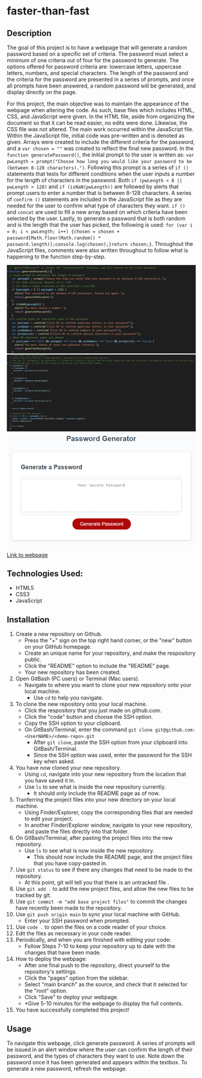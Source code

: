 # faster-than-fast

## Description

The goal of this project is to have a webpage that will generate a random password based on a specific set of criteria. The password must select a minimum of one criteria out of four for the password to generate. The options offered for password criteria are: lowercase letters, uppercase letters, numbers, and special characters. The length of the password and the criteria for the password are presented in a series of prompts, and once all prompts have been answered, a random password will be generated, and display directly on the page. 

For this project, the main objective was to maintain the appearance of the webpage when altering the code. As such, base files which includes HTML, CSS, and JavaScript were given. In the HTML file, aside from organizing the document so that it can be read easier, no edits were done. Likewise, the CSS file was not altered. The main work occurred within the JavaScript file. Within the JavaScript file, initial code was pre-written and is denoted as given. Arrays were created to include the different criteria for the password, and a `var chosen = ""` was created to reflect the final new password. In the `function generatePassword()`, the initial prompt to the user is written as:
`var pwLength = prompt("Choose how long you would like your password to be (between 8-128 characters).")`. Following this prompt is a series of `if ()` statements that tests for different conditions when the user inputs a number for the length of characters in the password. Both `if (pwLength < 8 || pwLength > 128)` and `if (isNaN(pwLength))` are followed by alerts that prompt users to enter a number that is between 8-128 characters. A series of `confirm ()` statements are included in the JavaScript file as they are needed for the user to confirm what type of characters they want. `if ()` and `concat` are used to fill a new array based on which criteria have been selected by the user. Lastly, to generate a password that is both random and is the length that the user has picked, the following is used: 
`for (var i = 0; i < pwLength; i++) {chosen = chosen + password[Math.floor(Math.random() * password.length)];console.log(chosen);}return chosen;}`. Throughout the JavaScript files, comments were also written throughout to follow what is happening to the function step-by-step. 

<img src="./assets/js2.png" alt="JavaScript code snippet1 with comments">
<img src="./assets/js1.png" alt="JavaScript code snippet2 with comments">
<img src="./assets/03-javascript-homework-demo.png" alt="Random password generator webpage">

[Link to webpage](https://snehitak20.github.io/faster-than-fast/)

## Technologies Used:

- HTML5
- CSS3
- JavaScript 

## Installation

1. Create a new repository on Github. 
    - Press the "+" sign on the top right hand corner, or the "new" button on your GitHub homepage. 
    - Create an unique name for your repository, and make the respository public. 
    - Click the "README" option to include the "README" page. 
    - Your new repository has been created.
2. Open GitBash (PC users) or Terminal (Mac users).
    - Navigate to where you want to clone your new repository onto your local machine. 
        - Use `cd` to help you navigate. 
3. To clone the new repository onto your local machine. 
    - Click the respository that you just made on github.com.
    - Click the "code" button and choose the SSH option. 
    - Copy the SSH option to your clipboard. 
    - On GitBash/Terminal, enter the command `git clone git@github.com:<UserNAME>/<demo-repo>.git`
        - After `git clone`, paste the SSH option from your clipboard into GitBash/Terminal.
        - Since the SSH option was used, enter the password for the SSH key when asked. 
4. You have now cloned your new repository.
    - Using `cd`, navigate into your new repository from the location that you have saved it in. 
    - Use `ls` to see what is inside the new repository currently. 
        - It should only include the README page as of now.
5. Tranferring the project files into your new directory on your local machine. 
    - Using Finder/Explorer, copy the corresponding files that are needed to edit your project. 
    - In another Finder/Explorer window, navigate to your new repository, and paste the files directly into that folder. 
6. On GitBash/Terminal, after pasting the project files into the new repository. 
    - Use `ls` to see what is now inside the new repository.
        - This should now include the README page, and the project files that you have copy-pasted in. 
7. Use `git status` to see if there any changes that need to be made to the repository. 
    - At this point, git will tell you that there is an untracked file .
8. Use `git add .` to add the new project files, and allow the new files to be tracked by git.
9. Use `git commit -m "add base project files"` to commit the changes have recently been made to the repository. 
10. Use `git push origin main` to sync your local machine with GitHub. 
    - Enter your SSH password when prompted. 
11. Use `code .` to open the files on a code reader of your choice.
12. Edit the files as necessary in your code reader. 
13. Periodically, and when you are finished with editing your code: 
    - Follow Steps 7-10 to keep your repository up to date with the changes that have been made. 
14. How to deploy the webpage:
    - After one final push to the repository, direct yourself to the repository's settings. 
    - Click the "pages" option from the sidebar. 
    - Select "main branch" as the source, and check that it selected for the "root" option. 
    - Click "Save" to deploy your webpage. 
    - *Give 5-10 minutes for the webpage to display the full contents.
15. You have successfully completed this project!

## Usage

To navigate this webpage, click generate password. A series of prompts will be issued in an alert window where the user can confirm the length of their password, and the types of characters they want to use. Note down the password once it has been generated and appears within the textbox. To generate a new password, refresh the webpage.

##

